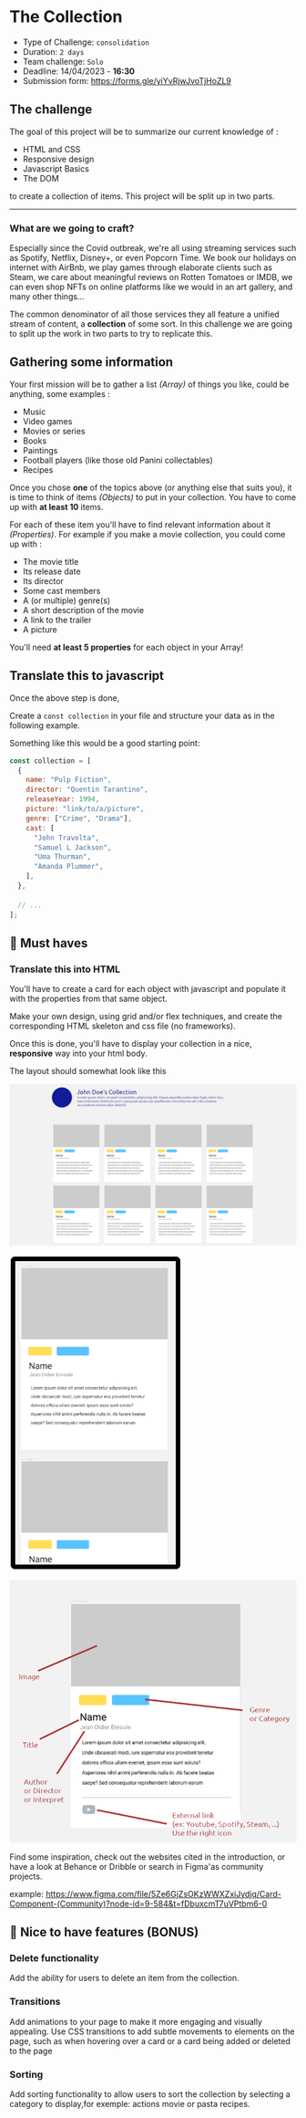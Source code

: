 # The Collection

- Type of Challenge: `consolidation`
- Duration: `2 days`
- Team challenge: `Solo`
- Deadline: 14/04/2023 - **16:30**
- Submission form: https://forms.gle/yiYvRjwJvoTjHoZL9

## The challenge

The goal of this project will be to summarize our current knowledge of :

- HTML and CSS
- Responsive design
- Javascript Basics
- The DOM

to create a collection of items.
This project will be split up in two parts.

---

### What are we going to craft?

Especially since the Covid outbreak, we're all using streaming services such as Spotify, Netflix, Disney+, or even Popcorn Time. We book our holidays on internet with AirBnb, we play games through elaborate clients such as Steam, we care about meaningful reviews on Rotten Tomatoes or IMDB, we can even shop NFTs on online platforms like we would in an art gallery, and many other things...

The common denominator of all those services they all feature a unified stream of content, a **collection** of some sort. In this challenge we are going to split up the work in two parts to try to replicate this.

## Gathering some information

Your first mission will be to gather a list _(Array)_ of things you like, could be anything, some examples :

- Music
- Video games
- Movies or series
- Books
- Paintings
- Football players (like those old Panini collectables)
- Recipes

Once you chose **one** of the topics above (or anything else that suits you), it is time to think of items _(Objects)_ to put in your collection. You have to come up with **at least 10** items.

For each of these item you'll have to find relevant information about it _(Properties)_. For example if you make a movie collection, you could come up with :

- The movie title
- Its release date
- Its director
- Some cast members
- A (or multiple) genre(s)
- A short description of the movie
- A link to the trailer
- A picture

You'll need **at least 5 properties** for each object in your Array!

## Translate this to javascript

Once the above step is done,

Create a `const collection` in your file and structure your data as in the following example.

Something like this would be a good starting point:

```javascript
const collection = [
  {
    name: "Pulp Fiction",
    director: "Quentin Tarantino",
    releaseYear: 1994,
    picture: "link/to/a/picture",
    genre: ["Crime", "Drama"],
    cast: [
      "John Travolta",
      "Samuel L Jackson",
      "Uma Thurman",
      "Amanda Plummer",
    ],
  },

  // ...
];
```

## 🌱 Must haves

### Translate this into HTML

You'll have to create a card for each object with javascript and populate it with the properties from that same object.

Make your own design, using grid and/or flex techniques, and create the corresponding HTML skeleton and css file (no frameworks).

Once this is done, you'll have to display your collection in a nice, **responsive** way into your html body.

The layout should somewhat look like this

![Desktop version](collection_desktop.png)

![Desktop version](collection_mobile.png)

![Desktop version](collection_card.png)

Find some inspiration, check out the websites cited in the introduction, or have a look at Behance or Dribble or search in Figma'as community projects.

example: https://www.figma.com/file/5Ze6GjZsOKzWWXZxiJydjq/Card-Component-(Community)?node-id=9-584&t=fDbuxcmT7uVPtbm6-0

## 🌼 Nice to have features (BONUS)

### Delete functionality
Add the ability for users to delete an item from the collection.

### Transitions
Add animations to your page to make it more engaging and visually appealing. Use CSS transitions to add subtle movements to elements on the page, such as when hovering over a card or a card being added or deleted to the page

### Sorting
Add sorting functionality to allow users to sort the collection by selecting a category to display,for exemple: actions movie or  pasta recipes. 


